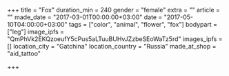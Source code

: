 +++
title = "Fox"
duration_min = 240
gender = "female"
extra = ""
article = ""
made_date = "2017-03-01T00:00:00+03:00"
date = "2017-05-10T04:00:00+03:00"
tags = ["color", "animal", "flower", "fox"]
bodypart = ["leg"]
image_ipfs = "QmPhVk2EKQzoeufY5cPus5aLTuuBUHvJZzbeSEoWaTz5rd"
images_ipfs = []
location_city = "Gatchina"
location_country = "Russia"
made_at_shop = "aid_tattoo"

+++
